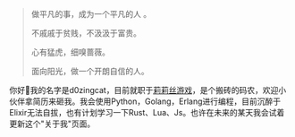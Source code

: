 
> 做平凡的事，成为一个平凡的人 。
>
> 不戚戚于贫贱，不汲汲于富贵。
>
> 心有猛虎，细嗅蔷薇。
>
> 面向阳光，做一个开朗自信的人。


你好👋我的名字是d0zingcat，目前就职于[莉莉丝游戏](https://www.lilithgames.com/cn/?nlr=1)，是个搬砖的码农，欢迎小伙伴拿简历来砸我。我会使用Python，Golang，Erlang进行编程，目前沉醉于Elixir无法自拔，也有计划学习一下Rust、Lua、Js。也许在未来的某天我会试着更新这个"关于我"页面。
